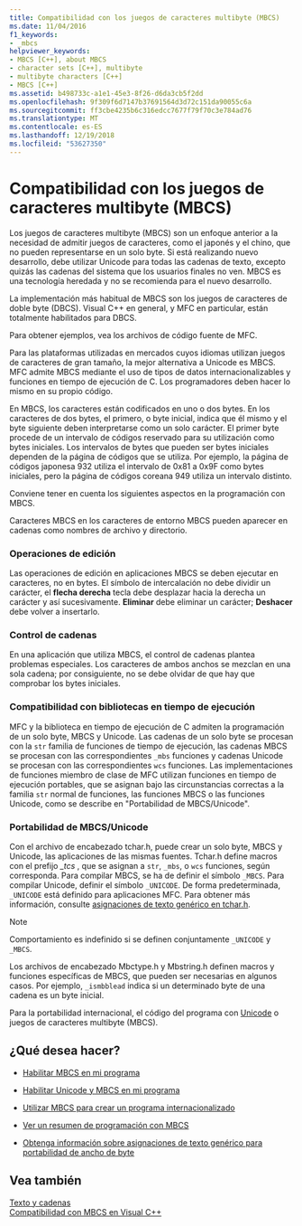 ```yaml
---
title: Compatibilidad con los juegos de caracteres multibyte (MBCS)
ms.date: 11/04/2016
f1_keywords:
- _mbcs
helpviewer_keywords:
- MBCS [C++], about MBCS
- character sets [C++], multibyte
- multibyte characters [C++]
- MBCS [C++]
ms.assetid: b498733c-a1e1-45e3-8f26-d6da3cb5f2dd
ms.openlocfilehash: 9f309f6d7147b37691564d3d72c151da90055c6a
ms.sourcegitcommit: ff3cbe4235b6c316edcc7677f79f70c3e784ad76
ms.translationtype: MT
ms.contentlocale: es-ES
ms.lasthandoff: 12/19/2018
ms.locfileid: "53627350"
---
```

# <a name="support-for-multibyte-character-sets-mbcss"></a>Compatibilidad con los juegos de caracteres multibyte (MBCS)

Los juegos de caracteres multibyte (MBCS) son un enfoque anterior a la necesidad de admitir juegos de caracteres, como el japonés y el chino, que no pueden representarse en un solo byte. Si está realizando nuevo desarrollo, debe utilizar Unicode para todas las cadenas de texto, excepto quizás las cadenas del sistema que los usuarios finales no ven. MBCS es una tecnología heredada y no se recomienda para el nuevo desarrollo.

La implementación más habitual de MBCS son los juegos de caracteres de doble byte (DBCS). Visual C++ en general, y MFC en particular, están totalmente habilitados para DBCS.

Para obtener ejemplos, vea los archivos de código fuente de MFC.

Para las plataformas utilizadas en mercados cuyos idiomas utilizan juegos de caracteres de gran tamaño, la mejor alternativa a Unicode es MBCS. MFC admite MBCS mediante el uso de tipos de datos internacionalizables y funciones en tiempo de ejecución de C. Los programadores deben hacer lo mismo en su propio código.

En MBCS, los caracteres están codificados en uno o dos bytes. En los caracteres de dos bytes, el primero, o byte inicial, indica que él mismo y el byte siguiente deben interpretarse como un solo carácter. El primer byte procede de un intervalo de códigos reservado para su utilización como bytes iniciales. Los intervalos de bytes que pueden ser bytes iniciales dependen de la página de códigos que se utiliza. Por ejemplo, la página de códigos japonesa 932 utiliza el intervalo de 0x81 a 0x9F como bytes iniciales, pero la página de códigos coreana 949 utiliza un intervalo distinto.

Conviene tener en cuenta los siguientes aspectos en la programación con MBCS.

Caracteres MBCS en los caracteres de entorno MBCS pueden aparecer en cadenas como nombres de archivo y directorio.

### <a name="editing-operations"></a>Operaciones de edición

Las operaciones de edición en aplicaciones MBCS se deben ejecutar en caracteres, no en bytes. El símbolo de intercalación no debe dividir un carácter, el **flecha derecha** tecla debe desplazar hacia la derecha un carácter y así sucesivamente. **Eliminar** debe eliminar un carácter; **Deshacer** debe volver a insertarlo.

### <a name="string-handling"></a>Control de cadenas

En una aplicación que utiliza MBCS, el control de cadenas plantea problemas especiales. Los caracteres de ambos anchos se mezclan en una sola cadena; por consiguiente, no se debe olvidar de que hay que comprobar los bytes iniciales.

### <a name="run-time-library-support"></a>Compatibilidad con bibliotecas en tiempo de ejecución

MFC y la biblioteca en tiempo de ejecución de C admiten la programación de un solo byte, MBCS y Unicode. Las cadenas de un solo byte se procesan con la `str` familia de funciones de tiempo de ejecución, las cadenas MBCS se procesan con las correspondientes `_mbs` funciones y cadenas Unicode se procesan con las correspondientes `wcs` funciones. Las implementaciones de funciones miembro de clase de MFC utilizan funciones en tiempo de ejecución portables, que se asignan bajo las circunstancias correctas a la familia `str` normal de funciones, las funciones MBCS o las funciones Unicode, como se describe en "Portabilidad de MBCS/Unicode".

### <a name="mbcsunicode-portability"></a>Portabilidad de MBCS/Unicode

Con el archivo de encabezado tchar.h, puede crear un solo byte, MBCS y Unicode, las aplicaciones de las mismas fuentes. Tchar.h define macros con el prefijo *_tcs* , que se asignan a `str`, `_mbs`, o `wcs` funciones, según corresponda. Para compilar MBCS, se ha de definir el símbolo `_MBCS`. Para compilar Unicode, definir el símbolo `_UNICODE`. De forma predeterminada, `_UNICODE` está definido para aplicaciones MFC. Para obtener más información, consulte [asignaciones de texto genérico en tchar.h](../text/generic-text-mappings-in-tchar-h.md).

> [!NOTE]
>  Comportamiento es indefinido si se definen conjuntamente `_UNICODE` y `_MBCS`.

Los archivos de encabezado Mbctype.h y Mbstring.h definen macros y funciones específicas de MBCS, que pueden ser necesarias en algunos casos. Por ejemplo, `_ismbblead` indica si un determinado byte de una cadena es un byte inicial.

Para la portabilidad internacional, el código del programa con [Unicode](../text/support-for-unicode.md) o juegos de caracteres multibyte (MBCS).

## <a name="what-do-you-want-to-do"></a>¿Qué desea hacer?

- [Habilitar MBCS en mi programa](../text/international-enabling.md)

- [Habilitar Unicode y MBCS en mi programa](../text/internationalization-strategies.md)

- [Utilizar MBCS para crear un programa internacionalizado](../text/mbcs-programming-tips.md)

- [Ver un resumen de programación con MBCS](../text/mbcs-programming-tips.md)

- [Obtenga información sobre asignaciones de texto genérico para portabilidad de ancho de byte](../text/generic-text-mappings-in-tchar-h.md)

## <a name="see-also"></a>Vea también

[Texto y cadenas](../text/text-and-strings-in-visual-cpp.md)<br/>
[Compatibilidad con MBCS en Visual C++](../text/mbcs-support-in-visual-cpp.md)
